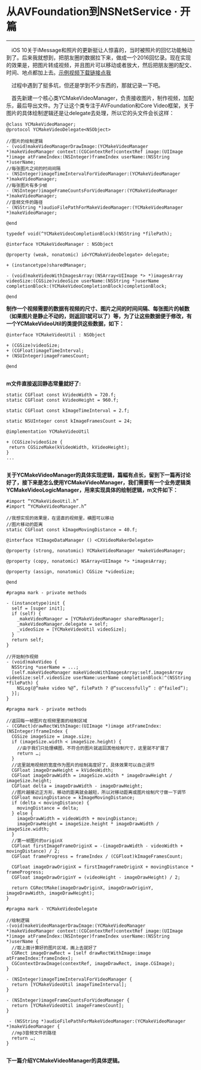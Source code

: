 # 从AVFoundation到NSNetService · 开篇

---

&emsp;iOS 10关于iMessage和照片的更新挺让人惊喜的，当时被照片的回忆功能触动到了。后来我就想到，把朋友圈的数据拉下来，做成一个2016回忆录。现在实现的效果是，把图片转成视频，并且图片可以移动或者放大，然后把朋友圈的配文、时间、地点都加上去。[示例视频下载链接点我](http://ohhjex6kk.bkt.clouddn.com/chuxin?attname=chuxin.mp4) 

&emsp;过程中遇到了挺多坑，但还是学到不少东西的，那就记录一下吧。

<p>

&emsp;首先新建一个核心类YCMakeVideoManager，负责接收图片，制作视频，加配乐，最后导出文件。为了让这个类专注于AVFoundation和Core Video框架，关于图片的具体绘制逻辑还是让delegate去处理，所以它的头文件会长这样：

````
@class YCMakeVideoManager;
@protocol YCMakeVideoDelegate<NSObject>

//图片的绘制逻辑
- (void)makeVideoManagerDrawImage:(YCMakeVideoManager *)makeVideoManager context:(CGContextRef)contextRef image:(UIImage *)image atFrameIndex:(NSInteger)frameIndex userName:(NSString *)userName;
//每张图片之间的时间间隔
- (NSInteger)imageTimeIntervalForVideoManager:(YCMakeVideoManager *)makeVideoManager;
//每张图片有多少帧
- (NSInteger)imageFrameCountsForVideoManager:(YCMakeVideoManager *)makeVideoManager;
//音频文件的路径
- (NSString *)audioFilePathForMakeVideoManager:(YCMakeVideoManager *)makeVideoManager;

@end

typedef void(^YCMakeVideoCompletionBlock)(NSString *filePath);

@interface YCMakeVideoManager : NSObject

@property (weak, nonatomic) id<YCMakeVideoDelegate> delegate;

+ (instancetype)sharedManager;

- (void)makeVideoWithImagesArray:(NSArray<UIImage *> *)imagesArray videoSize:(CGSize)videoSize userName:(NSString *)userName completionBlock:(YCMakeVideoCompletionBlock)completionBlock;

@end

````

**制作一个视频需要的数据有视频的尺寸、图片之间的时间间隔、每张图片的帧数（如果图片是静止不动的，则返回1就可以了）等，为了让这些数据便于修改，有一个YCMakeVideoUtil的类提供这些数据，如下：**

````
@interface YCMakeVideoUtil : NSObject

+ (CGSize)videoSize;
+ (CGFloat)imageTimeInterval;
+ (NSUInteger)imageFramesCount;

@end


````

**m文件直接返回静态常量就好了:**

````
static CGFloat const kVideoWidth = 720.f;
static CGFloat const kVideoHeight = 960.f;

static CGFloat const kImageTimeInterval = 2.f;

static NSUInteger const kImageFramesCount = 24;

@implementation YCMakeVideoUtil

+ (CGSize)videoSize {
 return CGSizeMake(kVideoWidth, kVideoHeight);
}
...


````

**关于YCMakeVideoManager的具体实现逻辑，篇幅有点长，留到下一篇再讨论好了，接下来是怎么使用YCMakeVideoManager，我们需要有一个业务逻辑类YCMakeVideoLogicManager，用来实现具体的绘制逻辑，m文件如下：**

````
#import “YCMakeVideoUtil.h”
#import “YCMakeVideoManager.h”

//我想实现的效果是，在竖直的视频里，横图可以移动
//图片移动的距离
static CGFloat const kImageMovingDistance = 40.f;

@interface YCImageDataManager () <CXVideoMakerDelegate>

@property (strong, nonatomic) YCMakeVideoManager *makeVideoManager;

@property (copy, nonatomic) NSArray<UIImage *> *imagesArray;

@property (assign, nonatomic) CGSize *videoSize;

@end

#pragma mark - private methods

- (instancetype)init {
  self = [super init];
  if (self) {
    _makeVideoManager = [YCMakeVideoManager sharedManager];
    _makeVideoManager.delegate = self;
    _videoSize = [YCMakeVideoUtil videoSize];
  }
  return self;
}

//开始制作视频
- (void)makeVideo {
  NSString *userName = ...;
  [self.makeVideoManager makeVideoWithImagesArray:self.imagesArray videoSize:self.videoSize userName:userName completionBlock:^(NSString *filePath) {
    NSLog(@“make video %@”, filePath ? @“successfully” : @“failed”);
  }];
}

#pragma mark - private methods

//返回每一帧图片在视频里面的绘制区域
- (CGRect)drawRectWithImage:(UIImage *)image atFrameIndex:(NSInteger)frameIndex {
  CGSize imageSize = image.size;
  if (imageSize.width < imageSize.height) {
    //由于我们只处理横图，不符合的图片就返回其他绘制尺寸，这里就不扩展了
    return …;
  }
  //这里就用视频的宽度作为图片的绘制高度好了，具体效果可以自己调节
  CGFloat imageDrawHeight = kVideoWidth;
  CGFloat imageDrawWidth = imageSize.width * imageDrawHeight / imageSize.height;
  CGFloat delta = imageDrawWidth - imageDrawHeight;
  //图片越接近正方形，移动的距离就会越短，所以对移动距离或图片绘制尺寸做一下调节
  CGFloat movingDistance = kImageMovingDistance;
  if (delta < movingDistance) {
    movingDistance = delta;
  } else {
    imageDrawWidth = videoWidth + movingDistance;
    imageDrawHeight = imageSize.height * imageDrawWidth / imageSize.width;
  }
  //第一帧图片的originX
  CGFloat firstImageFrameOriginX = -(imageDrawWidth - videoWidth + movingDistance) / 2;
  CGFloat frameProgress = frameIndex / (CGFloat)kImageFramesCount;

  CGFloat imageDrawOriginX = firstImageFrameOriginX + movingDistance * frameProgress;
  CGFloat imageDrawOriginY = (videoHeight - imageDrawHeight) / 2;
 
  return CGRectMake(imageDrawOriginX, imageDrawOriginY, imageDrawWidth, imageDrawHeight);
}

#pragma mark - YCMakeVideoDelegate

//绘制逻辑
-(void)makeVideoManagerDrawImage:(YCMakeVideoManager *)makeVideoManager context:(CGContextRef)contextRef image:(UIImage *)image atFrameIndex:(NSInteger)frameIndex userName:(NSString *)userName {
  //取上面计算好的图片区域，画上去就好了
  CGRect imageDrawRect = [self drawRectWithImage:image atFrameIndex:frameIndex];
  CGContextDrawImage(contextRef, imageDrawRect, image.CGImage);
}

- (NSInteger)imageTimeIntervalForVideoManager {
  return [YCMakeVideoUtil imageTimeInterval];
}

- (NSInteger)imageFrameCountsForVideoManager {
  return [YCMakeVideoUtil imageFramesCount];
}

 - (NSString *)audioFilePathForMakeVideoManager:(YCMakeVideoManager *)makeVideoManager {
  //mp3音频文件的路径
  return …;
}


````

<p>

**下一篇介绍YCMakeVideoManager的具体逻辑。**




